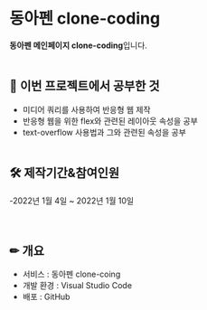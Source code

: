 # 동아펜 clone-coding

**동아펜 메인페이지 clone-coding**입니다.
<br><br>

## 📖 이번 프로젝트에서 공부한 것
- 미디어 쿼리를 사용하여 반응형 웹 제작
- 반응형 웹을 위한 flex와 관련된 레이아웃 속성을 공부
- text-overflow 사용법과 그와 관련된 속성을 공부
<br><br>

## 🛠 제작기간&참여인원
-2022년 1월 4일 ~ 2022년 1월 10일  
<br><br>

## ✏ 개요
- 서비스 : 동아펜 clone-coing
- 개발 환경 : Visual Studio Code
- 배포 : GitHub
